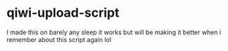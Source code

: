 # qiwi-upload-script
I made this on barely any sleep
it works but will be making it better when i remember about this script again lol
